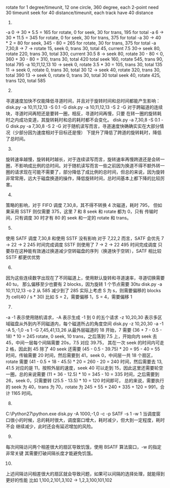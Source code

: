 rotate for 1 degree/timeunit, 12 one circle, 360 degree, each 2-point need 30 timeunit
seek for 40 distance/timeunit, each track have 40 distance

1.
-a 0 -> 30 * 5.5 = 165 for rotate, 0 for seek, 30 for trans, 195 for total
-a 6 -> 30 * 11.5 = 345 for rotate, 0 for seek, 30 for trans, 375 for total
-a 30 -> 40 * 2 = 80 for seek, 345 - 80 = 265 for rotate, 30 for trans, 375 for total
-a 7,30,8 -> 
    7 -> rotate 15, seek 0, trans 30, total 45, current 7.5
    30-> seek 80, rotate 220, trans 30, total 330, current 30.5
    8 -> seek 80, rotate 30 - 80 < 0, 360 + 30 - 80 = 310, trans 30, total 420
    total seek 160, rotate 545, trans 90, total 795
-a 10,11,12,13
    10 -> seek 0, rotate 3.5 * 30 = 105, trans 30, total 135
    11 -> seek 0, rotate 0, trans 30, total 30
    12 -> seek 40, rotate 320, trans 30, total 390
    13 -> seek 0, rotate 0, trans 30, total 30
    total seek 40, rotate 425, trans 120, total 585

2.
寻道速度加快不仅能降低寻道时间，并且对于旋转时间和总时间都能产生影响：
disk.py -a 10,11,12,13 -S 0.1 -G
disk.py -a 10,11,12,13 -S 2 -G
对于跨磁道的连续块，寻道时间再短还是要转一圈，相反，寻道时间再慢，只要
在转一圈的旋转耗时之内成功变道，其旋转耗时和总的耗时都不会变化。
disk.py -a 7,30,8 -S 0.1 -G
disk.py -a 7,30,8 -S 2 -G
对于随机读写而言，寻道速度快确确实实在大部分情况（少部分因为速度相对于目标还是慢）
下提升了降低了跨道的旋转耗时，降低了总时间。

3.
旋转速率越慢，旋转耗时越长，对于连续读写而言，旋转速率再慢跨道还是会转一圈，不影响成比例的总时间。对于随机读写而言一些之前因为换道不得不额外转一圈的请求现在可能不需要了，部分降低了成比例的总时间，但总的来说，因为旋转非常常用，远大于磁盘换道的操作，降低旋转时间，总时间基本上都下降的比较厉害。

4.
策略的影响，对于 FIFO 调度 7,30,8，其不得不转换 4 次磁道，耗时 795，
但如果采用 SSTF 则仅需要 375，这里 7 和 8 seek 和 rotate 都为 0，只有
传输时间，只有调度 30 时才有 80 的 seek 和一定的 rotate 和 trans。

5.
使用 SATF 调度 7,30,8 和使用 SSTF 没有影响
对于 7,22,2 而言，SATF 会优先 7 -> 22 -> 2 245 时间完成调度
SSTF 则使用了 7 -> 2 -> 22 495 时间完成调度
只要存在这种能有效通过换道减少空转磁盘的序列（换道快于空转），SATF 相比较 SSTF 都更优优势

6.
因为这些连续数字出现在了不同磁道上，使用默认旋转和寻道速率，寻道切换需要 40 tu，
那么偏移至少也要有 2 blocks，因为旋转 1 个节点需要 30tu
disk.py -a 10,11,12,13 -o 2
从 585 减少到了 285
实际上考虑 S 为 s，则需要偏移的 blocks 为 cell(40 / s * 30)
比如 S = 2，需要偏移 1，S = 4，需要偏移 1

7.
-a -1 表示使用随机请求，-A 表示生成 -1 到 0 的五个请求
-z 10,20,30 表示多区域磁盘从外到内不同磁道内，每个磁道所占的角度空间
disk.py -z 10,20,30 -a -1 -A 5,-1,0 -s 1 -G
7,45,41,13,26
从最外层磁道的 18 开始，7 需要 (36 + 7 - 0.5 - 18) * 10 = 245 rotate, 0 seek, 10 trans，之后落到 7.5 上，开始向内 seek 去 45，中间一层每个间隔需要 20s，7.5 对应 39.75，
其在一次 seek 的时间内可走 2 格，因此到 45 除了 40 seek 还需要 (45 - 0.5 - 39.75) * 20 = 95 - 40 = 55 时间，传输需要 20 时间，然后需要到 41，seek 0，中间层一共 18 个扇区，rotate 需要 (41 - 0.5 + 18 - 45.5) * 20 = 260 - 20 = 240 时间，然后需要去 13, 41.5 对应的是 11，按照外层的速度，seek 40 可以走到 15，因此这里还需要轮空一圈，总的来说需要 (11 + 36 - 12.5) * 10 = 345 - 10 = 335 时间，之后需要到 26，seek 0，只需要转 (25.5 - 13.5) * 10 = 120 时间即可，
总的来说，需要执行的 seek 为 40，trans 为 70，rotate 为 245 + 55 + 240 + 335 + 120 = 991，合计 1165 时间。

8.
C:\Python27\python.exe disk.py -A 1000,-1,0 -c -p SATF -s 1 -w 1
当调度窗口很小的时候，总的耗时很大，调度窗口增大，耗时减少，但大到一定程度，耗时不会
继续减少，此时还会有延迟增加的风险。

9.
每次间隔访问两个相差很大的扇区导致饥饿，使用 BSATF 算法窗口，-w 的指定非常关键
其需要打破间隔长度才能避免饥饿。

10.
上述间隔访问相差很大的扇区就会导致问题，如果可以间隔的选择处理，就能得到更好的性能
比如 1,100,2,101,3,102 -> 1,2,3,100,101,102